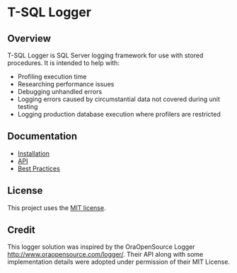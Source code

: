 # T-SQL Logger

## Overview
T-SQL Logger is SQL Server logging framework for use with stored procedures. It is intended to help with: 
- Profiling execution time
- Researching performance issues 
- Debugging unhandled errors 
- Logging errors caused by circumstantial data not covered during unit testing
- Logging production database execution where profilers are restricted

## Documentation
- [Installation](docs/installation.md)
- [API](docs/api.md)
- [Best Practices](docs/best%20practices.md)

## License
This project uses the [MIT license](LICENSE).

## Credit
This logger solution was inspired by the OraOpenSource Logger http://www.oraopensource.com/logger/. Their API along with some implementation details were adopted under permission of their MIT License.
